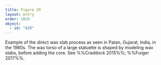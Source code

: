 ```yaml
---
title: Figure 29
layout: entry
order: 1029
object:
  - id: "029"
---
```


Example of the direct wax slab process as seen in Patan, Gujarat, India, in the 1980s. The wax torso of a large statuette is shaped by modeling wax slabs, before adding the core. See %%Craddock 2015%%; %%Furger 2017%%.
